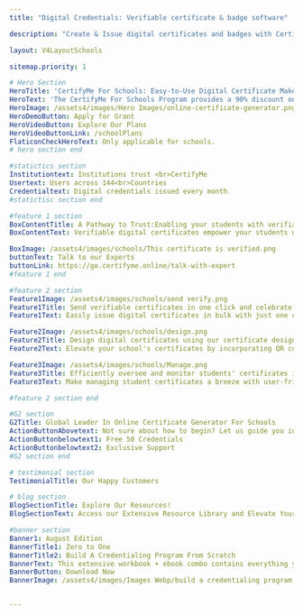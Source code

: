 ```yaml
---
title: "Digital Credentials: Verifiable certificate & badge software"

description: "Create & Issue digital certificates and badges with CertifyMe and feel confident that you’ve got the easiest technology and the best support in the industry."

layout: V4LayoutSchools

sitemap.priority: 1

# Hero Section 
HeroTitle: 'CertifyMe For Schools: Easy-to-Use Digital Certificate Maker'
HeroText: 'The CertifyMe For Schools Program provides a 90% discount on paid plans. Access and send digital certificates to empower your students in their learning journey.'
HeroImage: /assets4/images/Hero Images/online-certificate-generator.png
HeroDemoButton: Apply for Grant
HeroVideoButton: Explore Our Plans
HeroVideoButtonLink: /schoolPlans
FlaticonCheckHeroText: Only applicable for schools.
# hero section end

#statictics section
Institutiontext: Institutions trust <br>CertifyMe
Usertext: Users across 144<br>Countries
Credentialtext: Digital credentials issued every month
#statictisc section end

#feature 1 section 
BoxContentTitle: A Pathway to Trust:Enabling your students with verifiable digital certificates
BoxContentText: Verifiable digital certificates empower your students with secure records of achievements, grades, and participation. Issued by your institution, these certificates enhance program credibility and promote transparency. Students effortlessly showcase accomplishments, streamlining their educational journey.<br> This benefits educators, ensuring accurate and tamper-proof documentation, ultimately enriching the learning experience.

BoxImage: /assets4/images/schools/This certificate is verified.png
buttonText: Talk to our Experts
buttonLink: https://go.certifyme.online/talk-with-expert
#feature 1 end

#feature 2 section
Feature1Image: /assets4/images/schools/send verify.png
Feature1Title: Send verifiable certificates in one click and celebrate achievements instantly
Feature1Text: Easily issue digital certificates in bulk with just one click, streamlining administrative tasks for schools. Motivate students and enable educators to effortlessly reward achievements, saving time and enhancing success.

Feature2Image: /assets4/images/schools/design.png
Feature2Title: Design digital certificates using our certificate designer, providing 100+ smart options tailored for schools.
Feature2Text: Elevate your school's certificates by incorporating QR codes, customisable features, diverse layouts, integrated signatures, and effortless Canva collaboration. Select from a wide range of 100+ smart options to create standout, personalized certificates that ensure easy verification and authentic touch.

Feature3Image: /assets4/images/schools/Manage.png
Feature3Title: Efficiently oversee and monitor students' certificates in real time while boosting their active participation.
Feature3Text: Make managing student certificates a breeze with user-friendly tools. Our platform lets you easily edit, resend, export, and analyze student engagement using advanced analytics. Experience the benefits of real-time certificate management while gaining insights to boost student participation and performance.

#feature 2 section end

#G2 section
G2Title: Global Leader In Online Certificate Generator For Schools
ActionButtonAbovetext: Not sure about how to begin? Let us guide you in the right direction!
ActionButtonbelowtext1: Free 50 Credentials
ActionButtonbelowtext2: Exclusive Support
#G2 section end

# testimonial section
TestimonialTitle: Our Happy Customers

# blog section
BlogSectionTitle: Explore Our Resources!
BlogSectionText: Access our Extensive Resource Library and Elevate Your Digital Credential Journey.

#banner section
Banner1: August Edition
BannerTitle1: Zero to One
BannerTitle2: Build A Credentialing Program From Scratch
BannerText: This extensive workbook + ebook combo contains everything you need to build a credentialing program from scratch.
BannerButton: Download Now
BannerImage: /assets4/images/Images Webp/build a credentialing program.webp


---
```

